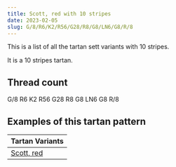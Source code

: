 ```yaml
---
title: Scott, red with 10 stripes
date: 2023-02-05
slug: G/8/R6/K2/R56/G28/R8/G8/LN6/G8/R/8
---
```

This is a list of all the tartan sett variants with 10 stripes.

It is a 10 stripes tartan.


## Thread count
G/8 R6 K2 R56 G28 R8 G8 LN6 G8 R/8

## Examples of this tartan pattern

| Tartan Variants |
|---------------|
| [Scott, red](/variants/g/8/r6/k2/r56/g28/r8/g8/ln6/g8/r/8-g008000-k000000-lne0e0e0-rc00000)||
